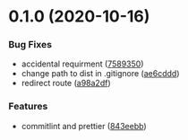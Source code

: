 # 0.1.0 (2020-10-16)

### Bug Fixes

- accidental requirment ([7589350](https://github.com/kocetora/front-hrm/commit/75893504ddf4b14c2351593a3604d4621ea18012))
- change path to dist in .gitignore ([ae6cddd](https://github.com/kocetora/front-hrm/commit/ae6cddd4ce88de6bd70c2e2b5b99a6436a41d4ca))
- redirect route ([a98a2df](https://github.com/kocetora/front-hrm/commit/a98a2df3b51cb8e3b0a28642abe2eb8901352126))

### Features

- commitlint and prettier ([843eebb](https://github.com/kocetora/front-hrm/commit/843eebbfa2fca2bd43507dac5155c4c96b169004))
